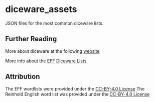 # diceware_assets
JSON files for the most common diceware lists. 

## Further Reading 
More about diceware at the following [website](http://world.std.com/~reinhold/diceware.html)

More info about the [EFF Diceware Lists](https://www.eff.org/deeplinks/2016/07/new-wordlists-random-passphrases)

## Attribution
The EFF wordlists were provided under the [CC-BY-4.0 License](https://creativecommons.org/licenses/by/4.0/)
The Reinhold English word list was provided under the [CC-BY-4.0 License](https://creativecommons.org/licenses/by/4.0/)




